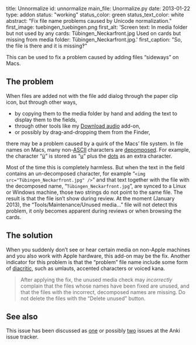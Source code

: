 title: Unnormalize
id: unnormalize
main_file: Unormalize.py
date: 2013-01-22
type: addon
status: "working"
status_color: green
status_text_color: white
abstract: "Fix file name problems caused by Unicode normalization."
first_image: tuebingen_tuebingen.png
first_alt: 'Screen text: In media folder but not used by any cards:
Tübingen_Neckarfront.jpg Used on cards but missing from media folder: Tübingen_Neckarfront.jpg.'
first_caption: "So, the file is there and it is missing‽"

This can be used to fix a problem caused by adding files “sideways” on
Macs.

## The problem

When files are added not with the file add dialog through the paper
clip icon, but through other ways,

* by copying them to the media folder by hand and adding the text to
  display them to the fields,
* through other tools like my
  [Download audio](Download%20audio.html) add-on,
* or possibly by drag-and-dropping them from the Finder,

there may be a problem caused by a quirk of the Macs’ file system. In
file names on Macs, many
non-[ASCII](http://en.wikipedia.org/wiki/ASCII) characters are
[depomposed](http://en.wikipedia.org/wiki/Precomposed_character#Comparing_precomposed_and_decomposed_characters).
For example, the character
“[ü](http://www.fileformat.info/info/unicode/char/00fc/index.htm)” is
stored as
“[u](http://www.fileformat.info/info/unicode/char/0075/index.htm)”
plus the
[dots](http://www.fileformat.info/info/unicode/char/0308/index.htm) as
an extra character.

Most of the time this is completely harmless. But when the text in the
field contains an un-decomposed character, for example “`<img
src="Tübingen_Neckarfront.jpg" />`” and that text together with the
file with the decomposed name, “`Tübingen_Neckarfront.jpg`”, are synced
to a Linux or Windows machine, those two strings do not point to the
same file. The result is that the file isn’t show during review. At
the moment (January 2013), the “Tools/Maintenance/Unused media...”
file will not detect this problem, it only becomes apparent during
reviews or when browsing the cards.


## The solution

When you suddenly don’t see or hear certain media on non-Apple
machines and you also work with Apple hardware, this add-on may be the
fix. Another indicator for this problem is that the “problem” file
name include some form of
[diacritic](http://en.wikipedia.org/wiki/Diacritic), such as umlauts,
accented characters or voiced kana.

<blockquote class="nb">After applying the fix, the unused media check
may <em>incorrectly</em> complain that the files whose names have been
fixed are unused, and that the files with the incorrect, decomposed
names are missing. <om>Do not delete the files with the “Delete
unused” button.</em></blockquote>

## See also

This issue has been discussed as
[one](https://anki.lighthouseapp.com/projects/100923/tickets/500-anki-confused-about-some-file-names#ticket-500)
or possibly
[two](https://anki.lighthouseapp.com/projects/100923/tickets/559-problems-with-files-containing-umlauts-related-to-500)
issues at the Anki issue tracker.
